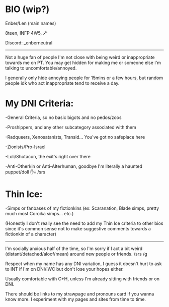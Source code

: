 # BIO (wip?)
Enber/Len (main names)

8teen, INFP 4W5, ♐

Discord: _enberneutral

_ _ _ _ _ _ _ _ _ _ _ _ _ _ _ _ _ 

Not a huge fan of people I'm not close with being weird or inappropriate towards me on PT. You may get hidden for making me or someone else I'm talking to uncomfortable/annoyed.

I generally only hide annoying people for 15mins or a few hours, but random people idk who act inappropriate tend to receive a day.

# My DNI Criteria: 

-General Criteria, so no basic bigots and no pedos/zoos

-Proshippers, and any other subcategory associated with them

-Radqueers, Xenosatanists, Transid... You've got no safeplace here

-Zionists/Pro-Israel

-Loli/Shotacon, the exit's right over there

-Anti-Otherkin or Anti-Alterhuman, goodbye I'm literally a haunted puppet/doll ✋💀 /srs

# Thin Ice:

-Simps or fanbases of my fictionkins (ex: Scaranation, Blade simps, pretty much most Coroika simps... etc.)

(Honestly I don't really see the need to add my Thin Ice criteria to other bios since it's common sense not to make suggestive comments towards a fictionkin of a character)

_ _ _ _ _ _ _ _ _ _ _ _ _ _ _ _ _ 


I'm socially anxious half of the time, so I'm sorry if I act a bit weird (distant/detached/aloof/mean) around new people or friends. /srs /g

Respect when my name has any DNI variation, I guess it doesn't hurt to ask to INT if I'm on DNI/IWC but don't lose your hopes either.

Usually comfortable with C+H, unless I'm already sitting with friends or on DNI.

There should be links to my strawpage and pronouns card if you wanna know more. I experiment with my pages and sites from time to time.

